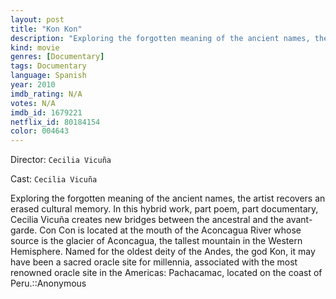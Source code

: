 ```yaml
---
layout: post
title: "Kon Kon"
description: "Exploring the forgotten meaning of the ancient names, the artist recovers an erased cultural memory. In this hybrid work, part poem, part documentary, Cecilia Vicuña creates new bridges between the ancestral and the avant-garde. Con Con is located at the mouth of the Aconcagua River whose source is the glacier of Aconcagua, the tallest mountain in the Western Hemisphere. Named for the oldest deity of the Andes, the god Kon, it may have been a sacred oracle site for millennia, associated with the most renowned oracle site in the .."
kind: movie
genres: [Documentary]
tags: Documentary 
language: Spanish
year: 2010
imdb_rating: N/A
votes: N/A
imdb_id: 1679221
netflix_id: 80184154
color: 004643
---
```

Director: `Cecilia Vicuña`  

Cast: `Cecilia Vicuña` 

Exploring the forgotten meaning of the ancient names, the artist recovers an erased cultural memory. In this hybrid work, part poem, part documentary, Cecilia Vicuña creates new bridges between the ancestral and the avant-garde. Con Con is located at the mouth of the Aconcagua River whose source is the glacier of Aconcagua, the tallest mountain in the Western Hemisphere. Named for the oldest deity of the Andes, the god Kon, it may have been a sacred oracle site for millennia, associated with the most renowned oracle site in the Americas: Pachacamac, located on the coast of Peru.::Anonymous